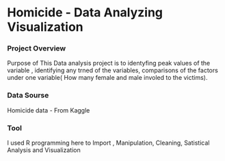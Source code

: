 # Homicide - Data Analyzing Visualization
### Project Overview

Purpose of This Data analysis project is to identyfing peak values of the variable , identifying any trned of the variables, comparisons of the factors under one variable( How many female and male involed to the victims).

### Data Sourse
Homicide data  - From Kaggle

### Tool
I used R programming here to Import , Manipulation, Cleaning, Satistical Analysis and Visualization

